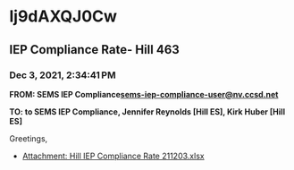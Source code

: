 # lj9dAXQJ0Cw
## IEP Compliance Rate- Hill 463
### Dec 3, 2021, 2:34:41 PM
**FROM: SEMS IEP Compliance<sems-iep-compliance-user@nv.ccsd.net>**

**TO: to SEMS IEP Compliance, Jennifer Reynolds [Hill ES], Kirk Huber [Hill ES]**


Greetings,  





* [Attachment: Hill IEP Compliance Rate 211203.xlsx](lj9dAXQJ0Cw-attachment-1.xlsx)
